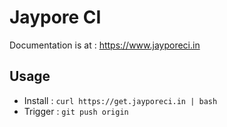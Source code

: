 # Jaypore CI

Documentation is at : https://www.jayporeci.in

## Usage

- Install : `curl https://get.jayporeci.in | bash`
- Trigger : `git push origin`
